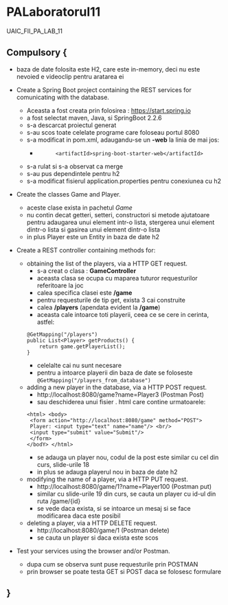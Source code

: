 # PALaboratorul11
UAIC_FII_PA_LAB_11



## Compulsory {
* baza de date folosita este H2, care este in-memory, deci nu este nevoied e videoclip pentru aratarea ei
* Create a Spring Boot project containing the REST services for comunicating with the database.
    * Aceasta a fost creata prin folosirea : https://start.spring.io
    * a fost selectat maven, Java, si SpringBoot 2.2.6
    * s-a descarcat proiectul generat
    * s-au scos toate celelate programe care foloseau portul 8080
    * s-a modificat in pom.xml, adaugandu-se un **-web** la linia de mai jos:
        * 			<artifactId>spring-boot-starter-web</artifactId>
    * s-a rulat si s-a observat ca merge
    * s-au pus dependintele pentru h2
    * s-a modificat fisierul application.properties pentru conexiunea cu h2
* Create the classes Game and Player.
    * aceste clase exista in pachetul *Game*
    * nu contin decat getteri, setteri, constructori si metode ajutatoare pentru adaugarea unui element intr-o lista, stergerea unui element dintr-o lista si gasirea unui element dintr-o lista
    * in plus Player este un Entity in baza de date h2

* Create a REST controller containing methods for:
    * obtaining the list of the players, via a HTTP GET request.
        * s-a creat o clasa : **GameController**
        * aceasta clasa se ocupa cu maparea tuturor requesturilor referitoare la joc
        * calea specifica clasei este **/game**
        * pentru requesturile de tip get, exista 3 cai construite
        * calea **/players** (apendata evident la **/game**)
        * aceasta cale intoarce toti playerii, ceea ce se cere in cerinta, astfel:
        ```$xslt
        @GetMapping("/players")
        public List<Player> getProducts() {
            return game.getPlayerList();
        }
        ```
        * celelalte cai nu sunt necesare
        * pentru a intoarce playerii din baza de date se foloseste
        ```@GetMapping("/players_from_database")```
    * adding a new player in the database, via a HTTP POST request.
        * http://localhost:8080/game?name=Player3 (Postman Post)
        * sau deschiderea unui fisier . html care contine urmatoarele:
        ```$xslt
        <html> <body>
         <form action="http://localhost:8080/game" method="POST">
         Player: <input type="text" name="name"/> <br/>
         <input type="submit" value="Submit"/>
         </form>
        </bodY> </html>
        ```
        * se adauga un player nou, codul de la post este similar cu cel din curs, slide-urile 18
        * in plus se adauga playerul nou in baza de date h2
    * modifying the name of a player, via a HTTP PUT request.
        * http://localhost:8080/game/1?name=Player100 (Postman put)
        * similar cu slide-urile 19 din curs, se cauta un player cu id-ul din ruta /game/{id}
        * se vede daca exista, si se intoarce un mesaj si se face modificarea daca este posibil
    * deleting a player, via a HTTP DELETE request.
        * http://localhost:8080/game/1 (Postman delete)
        * se cauta un player si daca exista este scos
* Test your services using the browser and/or Postman.
    * dupa cum se observa sunt puse requesturile prin POSTMAN
    * prin browser se poate testa GET si POST daca se folosesc formulare

## }

